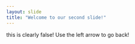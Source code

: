```yaml
---
layout: slide
title: "Welcome to our second slide!"
---
```

this is clearly false!
Use the left arrow to go back!

